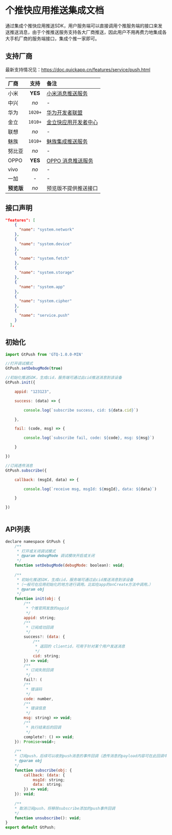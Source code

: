 # 个推快应用推送集成文档
通过集成个推快应用推送SDK，用户服务端可以直接调用个推服务端的接口来发送推送消息，由于个推推送服务支持各大厂商推送，因此用户不用再费力地集成各大手机厂商的服务端接口，集成个推一家即可。

## 支持厂商
最新支持情况见：https://doc.quickapp.cn/features/service/push.html

| 厂商       |  支持   | 备注                                                         |
| :--------- | :-----: | :----------------------------------------------------------- |
| 小米       | **YES** | [小米消息推送服务](https://dev.mi.com/console/appservice/push.html) |
| 中兴       |  *no*   | -                                                            |
| 华为       | `1020+` | [华为开发者联盟](https://developer.huawei.com/consumer/cn/console#/serviceCards/AppService) |
| 金立       | `1010+` | [金立快应用开发者中心](http://devquickapp.gionee.com/)       |
| 联想       |  *no*   | -                                                            |
| 魅族       | `1010+` | [魅族集成推送服务](https://open.flyme.cn/openNew/intergrate.html) |
| 努比亚     |  *no*   | -                                                            |
| OPPO       | **YES** | [OPPO 消息推送服务](https://push.oppo.com/)                  |
| vivo       |  *no*   | -                                                            |
| 一加       |    -    | -                                                            |
| **预览版** |  *no*   | 预览版不提供推送接口                                         |



## 接口声明

```json
"features": [
    {
      "name": "system.network"
    },
    {
      "name": "system.device"
    },
    {
      "name": "system.fetch"
    },
    {
      "name": "system.storage"
    },
    {
      "name": "system.app"
    },
    {
      "name": "system.cipher"
    },
    {
      "name": "service.push"
    }
  ],
```



## 初始化

```js
import GtPush from 'GTQ-1.0.0-MIN'

//打开调试模式
GtPush.setDebugMode(true)

//初始化推送SDK，生成cid，服务端可通过此cid推送消息到该设备
GtPush.init({

    appid: "123123",

    success: (data) => {

        console.log(`subscribe success, cid: ${data.cid}`)

    },

    fail: (code, msg) => {

        console.log(`subscribe fail, code: ${code}, msg: ${msg}`)

    }

})

//订阅透传消息
GtPush.subscribe({

    callback: (msgId, data) => {

        console.log(`receive msg, msgId: ${msgId}, data: ${data}`)

    }

})
        
```



## API列表

```js
declare namespace GtPush {
    /**
     * 打开或关闭调试模式
     * @param debugMode 调试模块开启或关闭
     */
    function setDebugMode(debugMode: boolean): void;
    
    /**
     * 初始化推送SDK，生成cid，服务端可通过此cid推送消息到该设备
     *（一般可在应用初始化的地方进行调用。比如在app的onCreate方法中调用。）
     * @param obj
     */
    function init(obj: {
        /**
         * 个推官网发放的appid
         */
        appid: string;
        /**
         * 订阅成功回调
         */
        success?: (data: {
            /**
             * 返回的 clientid，可用于针对某个用户发送消息
             */
            cid: string;
        }) => void;
        /**
         * 订阅失败回调
         */
        fail?: (
        /**
         * 错误码
         */
        code: number, 
        /**
         * 错误信息
         */
        msg: string) => void;
        /**
         * 执行结束后的回调
         */
        complete?: () => void;
    }): Promise<void>;
    
    /**
    * 订阅push，后续可以收到push消息的事件回调（透传消息的payload内容可在此回调中收到）
    * @param obj
    */
    function subscribe(obj: {
        callback: (data: {
            msgId: string;
            data: string;
        }) => void;
    }): void;
    
    /**
    * 取消订阅push，将移除subscribe添加的push事件回调
    */
    function unsubscribe(): void;
}
export default GtPush;

```

